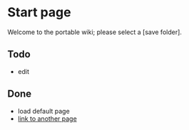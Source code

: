 # Start page

Welcome to the portable wiki;
please select a [save folder].

## Todo
+ edit

## Done
+ load default page
+ [link to another page](secondPage.md)